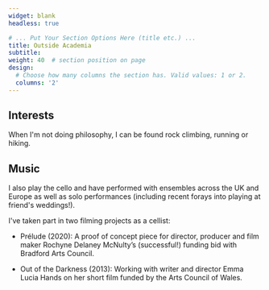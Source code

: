 ```yaml
---
widget: blank
headless: true

# ... Put Your Section Options Here (title etc.) ...
title: Outside Academia
subtitle:
weight: 40  # section position on page
design:
  # Choose how many columns the section has. Valid values: 1 or 2.
  columns: '2'
---
```


## Interests

When I'm not doing philosophy, I can be found rock climbing, running or hiking. 

## Music

I also play the cello and have performed with ensembles across the UK and Europe as well as solo performances (including recent forays into playing at friend's weddings!). 

I've taken part in two filming projects as a cellist: 

* Prélude (2020): A proof of concept piece for director, producer and film maker Rochyne Delaney McNulty’s (successful!) funding bid with Bradford Arts Council. 

* Out of the Darkness (2013): Working with writer and director Emma Lucia Hands on her short film funded by the Arts Council of Wales. 
